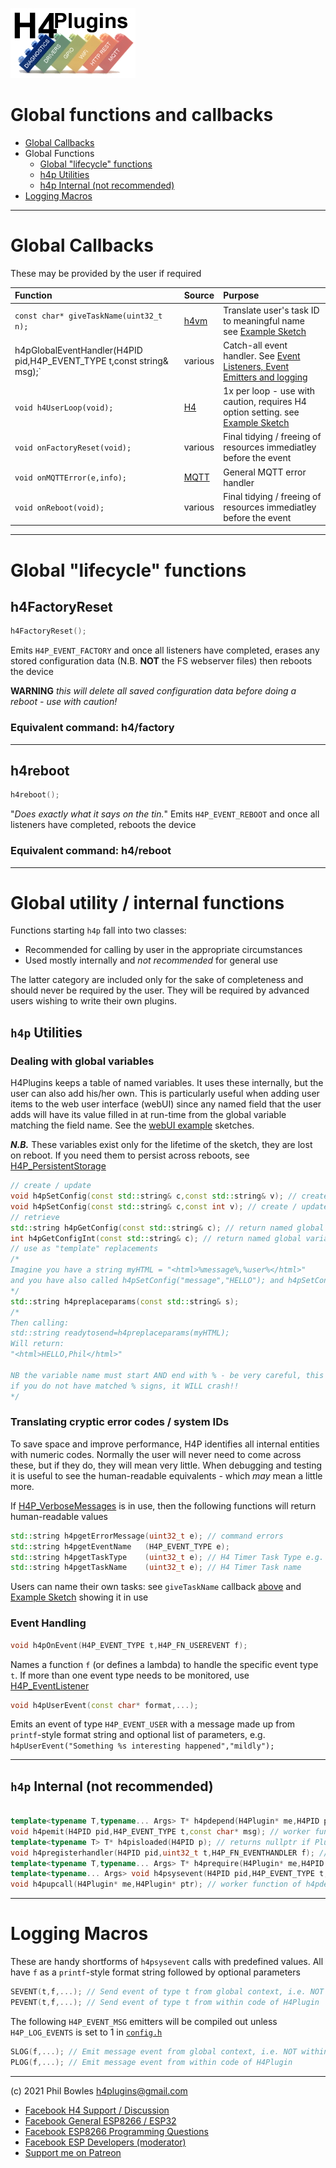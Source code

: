 ![H4P Logo](/assets/DiagLogo.jpg)

# Global functions and callbacks

* [Global Callbacks](#global-callbacks)
* Global Functions
  * [Global "lifecycle" functions](#global-lifecycle-functions)
  * [h4p Utilities](#h4p-utilities)
  * [h4p Internal (not recommended)](#h4p-internal-not-recommended)
* [Logging Macros](#logging-macros)
  
---

# Global Callbacks

These may be provided by the user if required

| Function | Source | Purpose |
| :--- | :--- | :--- |
|`const char* giveTaskName(uint32_t n);`|[h4vm](vm.md)| Translate user's task ID to meaningful name see  [Example Sketch](../examples/BASICS/H4_TaskNames/H4_TaskNames.ino)|
|h4pGlobalEventHandler(H4PID pid,H4P_EVENT_TYPE t,const string& msg);`|various| Catch-all event handler. See [Event Listeners, Event Emitters and logging](docs/events.md)|
|`void h4UserLoop(void);`|[H4](https://github.com/philbowles/H4)| 1x per loop - use with caution, requires H4 option setting. see  [Example Sketch](../examples/BASICS/H4_TaskNames/H4_TaskNames.ino)|
|`void onFactoryReset(void);`|various| Final tidying / freeing of resources immediatley before the event|
|`void onMQTTError(e,info);`|[MQTT](h4mqtt.md)| General MQTT error handler|
|`void onReboot(void);`|various| Final tidying / freeing of resources immediatley before the event|

---

# Global "lifecycle" functions

## h4FactoryReset

```cpp
h4FactoryReset();
```

Emits `H4P_EVENT_FACTORY` and once all listeners have completed, erases any stored configuration data (N.B. **NOT** the FS webserver files) then reboots the device

**WARNING** *this will delete all saved configuration data before doing a reboot - use with caution!*

### Equivalent command: h4/factory

---

## h4reboot

```cpp
h4reboot();
```

"*Does exactly what it says on the tin.*" Emits `H4P_EVENT_REBOOT` and once all listeners have completed, reboots the device


### Equivalent command: h4/reboot

---


# Global utility / internal functions

Functions starting `h4p` fall into two classes:

* Recommended for calling by user in the appropriate circumstances
* Used mostly internally and *not recommended* for general use

The latter category are included only for the sake of completeness and should never be required by the user. They will be required by advanced users wishing to write their own plugins.

## `h4p` Utilities

### Dealing with global variables

H4Plugins keeps a table of named variables. It uses these internally, but the user can also add his/her own. This is particularly useful when adding user items to the web user interface (webUI) since any named field that the user adds will have its value filled in at run-time from the global variable matching the field name. See the [webUI example](../examples/WEBUI) sketches.

***N.B.*** These variables exist only for the lifetime of the sketch, they are lost on reboot. If you need them to persist across reboots, see [H4P_PersistentStorage](h4stor.md)


```cpp
// create / update
void h4pSetConfig(const std::string& c,const std::string& v); // create / update global std::string variablr
void h4pSetConfig(const std::string& c,const int v); // create / update global int variable
// retrieve
std::string h4pGetConfig(const std::string& c); // return named global variable as a std::string
int h4pGetConfigInt(const std::string& c); // return named global variable as an int
// use as "template" replacements
/*
Imagine you have a string myHTML = "<html>%message%,%user%</html>"
and you have also called h4pSetConfig("message","HELLO"); and h4pSetConfig("user","Phil")
*/
std::string h4preplaceparams(const std::string& s);
/*
Then calling:
std::string readytosend=h4preplaceparams(myHTML);
Will return:
"<html>HELLO,Phil</html>"

NB the variable name must start AND end with % - be very careful, this is a simple function, 
if you do not have matched % signs, it WILL crash!!
*/
```

### Translating cryptic error codes / system IDs

To save space and improve performance, H4P identifies all internal entities with numeric codes. Normally the user will never need to come across these, but if they do, they will mean very little. When debugging and testing it is useful to see the human-readable equivalents - which *may* mean a little more.

If [H4P_VerboseMessages](vm.md) is in use, then the following functions will return human-readable values

```cpp
std::string h4pgetErrorMessage(uint32_t e); // command errors
std::string h4pgetEventName   (H4P_EVENT_TYPE e);
std::string h4pgetTaskType    (uint32_t e); // H4 Timer Task Type e.g. every, once, nTimes etc
std::string h4pgetTaskName    (uint32_t e); // H4 Timer Task name
```

Users can name their own tasks: see `giveTaskName` callback [above](#global-callbacks) and [Example Sketch](../examples/BASICS/H4_TaskNames/H4_TaskNames.ino) showing it in use

### Event Handling

```cpp
void h4pOnEvent(H4P_EVENT_TYPE t,H4P_FN_USEREVENT f);
```

Names a function `f` (or defines a lambda) to handle the specific event type `t`. If more than one event type needs to be monitored, use [H4P_EventListener](docs/events.md)

```cpp
void h4pUserEvent(const char* format,...);
```

Emits an event of type `H4P_EVENT_USER` with a message made up from `printf`-style format string and optional list of parameters, e.g. `h4pUserEvent("Something %s interesting happened","mildly");`

---

## `h4p` Internal (not recommended)

```cpp

template<typename T,typename... Args> T* h4pdepend(H4Plugin* me,H4PID p,Args... args); // dynamically load plugin and hook start/stop dependencies
void h4pemit(H4PID pid,H4P_EVENT_TYPE t,const char* msg); // worker function of h4psysevent to avoid template code bloat
template<typename T> T* h4pisloaded(H4PID p); // returns nullptr if Plugi not in use
void h4pregisterhandler(H4PID pid,uint32_t t,H4P_FN_EVENTHANDLER f); // adds an event handler function to the correct event chain
template<typename T,typename... Args> T* h4prequire(H4Plugin* me,H4PID p,Args... args); // // dynamically load plugin, no hook-in
template<typename... Args> void h4psysevent(H4PID pid,H4P_EVENT_TYPE t,const std::string& fmt, Args... args);
void h4pupcall(H4Plugin* me,H4Plugin* ptr); // worker function of h4pdepend to avoid template code bloat

```

---

# Logging Macros

These are handy shortforms of `h4psysevent` calls with predefined values. All have `f` as a `printf`-style format string followed by optional parameters

```cpp
SEVENT(t,f,...); // Send event of type t from global context, i.e. NOT withing code of H4Plugin
PEVENT(t,f,...); // Send event of type t from within code of H4Plugin
```

The following `H4P_EVENT_MSG` emitters will be compiled out unless `H4P_LOG_EVENTS` is set to 1 in [`config.h`](../src/config.h)

```cpp
SLOG(f,...); // Emit message event from global context, i.e. NOT within code of H4Plugin
PLOG(f,...); // Emit message event from within code of H4Plugin
```

---

(c) 2021 Phil Bowles h4plugins@gmail.com

* [Facebook H4  Support / Discussion](https://www.facebook.com/groups/444344099599131/)
* [Facebook General ESP8266 / ESP32](https://www.facebook.com/groups/2125820374390340/)
* [Facebook ESP8266 Programming Questions](https://www.facebook.com/groups/esp8266questions/)
* [Facebook ESP Developers (moderator)](https://www.facebook.com/groups/ESP8266/)
* [Support me on Patreon](https://patreon.com/esparto)